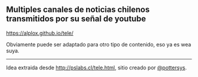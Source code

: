 ## Multiples canales de noticias chilenos transmitidos por su señal de youtube
https://alplox.github.io/tele/

Obviamente puede ser adaptado para otro tipo de contenido, eso ya es wea suya.
___
Idea extraida desde http://pslabs.cl/tele.html, sitio creado por [@pottersys](https://twitter.com/pottersys).
